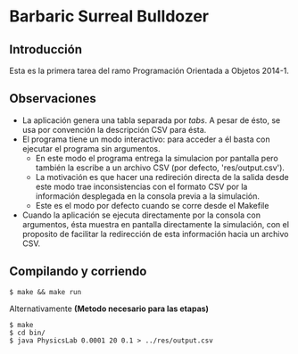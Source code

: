 Barbaric Surreal Bulldozer
==========================

Introducción
------------

Esta es la primera tarea del ramo Programación Orientada a Objetos 2014-1. 

Observaciones
-------------

- La aplicación genera una tabla separada por *tabs*. A pesar de ésto, se usa por convención la descripción CSV para ésta.
- El programa tiene un modo interactivo: para acceder a él basta con ejecutar el programa sin argumentos.
	- En este modo el programa entrega la simulacion por pantalla pero también la escribe a un archivo CSV (por defecto, 'res/output.csv').
	- La motivación es que hacer una redireción directa de la salida desde este modo trae inconsistencias con el formato CSV por la información desplegada en la consola previa a la simulación.
	- Este es el modo por defecto cuando se corre desde el Makefile
- Cuando la aplicación se ejecuta directamente por la consola con argumentos, ésta muestra en pantalla directamente la simulación, con el proposito de facilitar la redirección de esta información hacia un archivo CSV.

Compilando y corriendo
--------------------

	$ make && make run

Alternativamente **(Metodo necesario para las etapas)** 

	$ make
	$ cd bin/
	$ java PhysicsLab 0.0001 20 0.1 > ../res/output.csv
